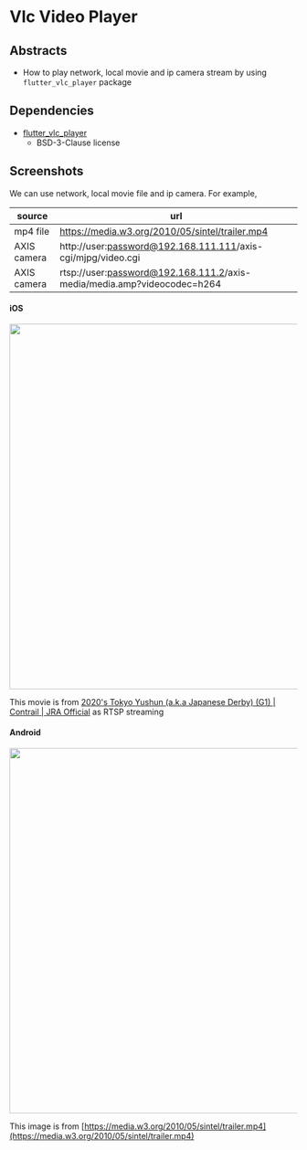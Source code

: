 # Vlc Video Player

## Abstracts

* How to play network, local movie and ip camera stream by using `flutter_vlc_player` package

## Dependencies

* [flutter_vlc_player ](https://github.com/solid-software/flutter_vlc_player/)
  * BSD-3-Clause license

## Screenshots

We can use network, local movie file and ip camera.
For example,

|source|url|
|---|---|
|mp4 file|https://media.w3.org/2010/05/sintel/trailer.mp4|
|AXIS camera|http://user:password@192.168.111.111/axis-cgi/mjpg/video.cgi|
|AXIS camera|rtsp://user:password@192.168.111.2/axis-media/media.amp?videocodec=h264|

#### iOS

<img src="./images/ios.webm" width="640" />

This movie is from [2020's Tokyo Yushun (a.k.a Japanese Derby) (G1) | Contrail | JRA Official](https://www.youtube.com/watch?v=IhEX_AByG3A) as RTSP streaming

#### Android

<img src="./images/android.webm" width="640" />

This image is from [https://media.w3.org/2010/05/sintel/trailer.mp4](https://media.w3.org/2010/05/sintel/trailer.mp4)